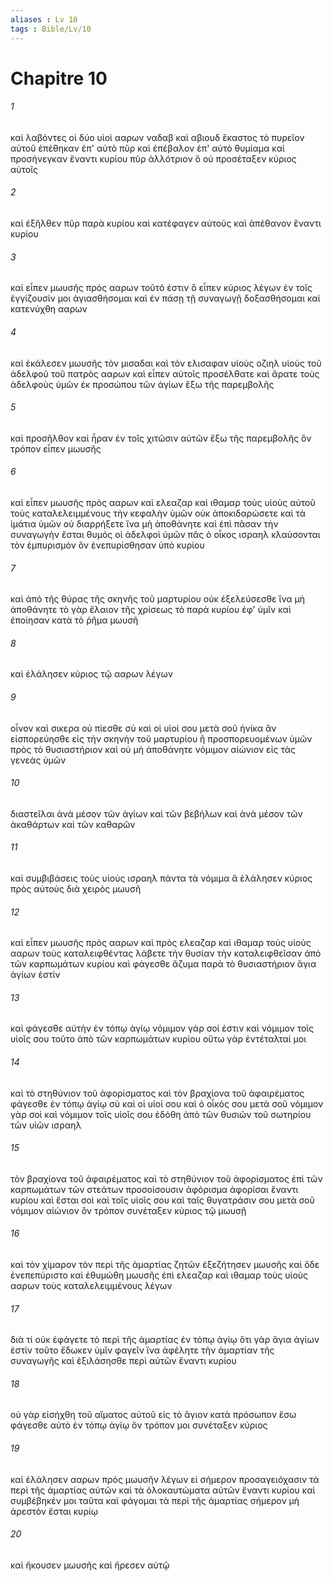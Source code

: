 ```yaml
---
aliases : Lv 10
tags : Bible/Lv/10
---
```


# Chapitre 10

###### 1
καὶ λαβόντες οἱ δύο υἱοὶ ααρων ναδαβ καὶ αβιουδ ἕκαστος τὸ πυρεῖον αὐτοῦ ἐπέθηκαν ἐπ' αὐτὸ πῦρ καὶ ἐπέβαλον ἐπ' αὐτὸ θυμίαμα καὶ προσήνεγκαν ἔναντι κυρίου πῦρ ἀλλότριον ὃ οὐ προσέταξεν κύριος αὐτοῖς
###### 2
καὶ ἐξῆλθεν πῦρ παρὰ κυρίου καὶ κατέφαγεν αὐτούς καὶ ἀπέθανον ἔναντι κυρίου
###### 3
καὶ εἶπεν μωυσῆς πρὸς ααρων τοῦτό ἐστιν ὃ εἶπεν κύριος λέγων ἐν τοῖς ἐγγίζουσίν μοι ἁγιασθήσομαι καὶ ἐν πάσῃ τῇ συναγωγῇ δοξασθήσομαι καὶ κατενύχθη ααρων
###### 4
καὶ ἐκάλεσεν μωυσῆς τὸν μισαδαι καὶ τὸν ελισαφαν υἱοὺς οζιηλ υἱοὺς τοῦ ἀδελφοῦ τοῦ πατρὸς ααρων καὶ εἶπεν αὐτοῖς προσέλθατε καὶ ἄρατε τοὺς ἀδελφοὺς ὑμῶν ἐκ προσώπου τῶν ἁγίων ἔξω τῆς παρεμβολῆς
###### 5
καὶ προσῆλθον καὶ ἦραν ἐν τοῖς χιτῶσιν αὐτῶν ἔξω τῆς παρεμβολῆς ὃν τρόπον εἶπεν μωυσῆς
###### 6
καὶ εἶπεν μωυσῆς πρὸς ααρων καὶ ελεαζαρ καὶ ιθαμαρ τοὺς υἱοὺς αὐτοῦ τοὺς καταλελειμμένους τὴν κεφαλὴν ὑμῶν οὐκ ἀποκιδαρώσετε καὶ τὰ ἱμάτια ὑμῶν οὐ διαρρήξετε ἵνα μὴ ἀποθάνητε καὶ ἐπὶ πᾶσαν τὴν συναγωγὴν ἔσται θυμός οἱ ἀδελφοὶ ὑμῶν πᾶς ὁ οἶκος ισραηλ κλαύσονται τὸν ἐμπυρισμόν ὃν ἐνεπυρίσθησαν ὑπὸ κυρίου
###### 7
καὶ ἀπὸ τῆς θύρας τῆς σκηνῆς τοῦ μαρτυρίου οὐκ ἐξελεύσεσθε ἵνα μὴ ἀποθάνητε τὸ γὰρ ἔλαιον τῆς χρίσεως τὸ παρὰ κυρίου ἐφ' ὑμῖν καὶ ἐποίησαν κατὰ τὸ ῥῆμα μωυσῆ
###### 8
καὶ ἐλάλησεν κύριος τῷ ααρων λέγων
###### 9
οἶνον καὶ σικερα οὐ πίεσθε σὺ καὶ οἱ υἱοί σου μετὰ σοῦ ἡνίκα ἂν εἰσπορεύησθε εἰς τὴν σκηνὴν τοῦ μαρτυρίου ἢ προσπορευομένων ὑμῶν πρὸς τὸ θυσιαστήριον καὶ οὐ μὴ ἀποθάνητε νόμιμον αἰώνιον εἰς τὰς γενεὰς ὑμῶν
###### 10
διαστεῖλαι ἀνὰ μέσον τῶν ἁγίων καὶ τῶν βεβήλων καὶ ἀνὰ μέσον τῶν ἀκαθάρτων καὶ τῶν καθαρῶν
###### 11
καὶ συμβιβάσεις τοὺς υἱοὺς ισραηλ πάντα τὰ νόμιμα ἃ ἐλάλησεν κύριος πρὸς αὐτοὺς διὰ χειρὸς μωυσῆ
###### 12
καὶ εἶπεν μωυσῆς πρὸς ααρων καὶ πρὸς ελεαζαρ καὶ ιθαμαρ τοὺς υἱοὺς ααρων τοὺς καταλειφθέντας λάβετε τὴν θυσίαν τὴν καταλειφθεῖσαν ἀπὸ τῶν καρπωμάτων κυρίου καὶ φάγεσθε ἄζυμα παρὰ τὸ θυσιαστήριον ἅγια ἁγίων ἐστίν
###### 13
καὶ φάγεσθε αὐτὴν ἐν τόπῳ ἁγίῳ νόμιμον γάρ σοί ἐστιν καὶ νόμιμον τοῖς υἱοῖς σου τοῦτο ἀπὸ τῶν καρπωμάτων κυρίου οὕτω γὰρ ἐντέταλταί μοι
###### 14
καὶ τὸ στηθύνιον τοῦ ἀφορίσματος καὶ τὸν βραχίονα τοῦ ἀφαιρέματος φάγεσθε ἐν τόπῳ ἁγίῳ σὺ καὶ οἱ υἱοί σου καὶ ὁ οἶκός σου μετὰ σοῦ νόμιμον γὰρ σοὶ καὶ νόμιμον τοῖς υἱοῖς σου ἐδόθη ἀπὸ τῶν θυσιῶν τοῦ σωτηρίου τῶν υἱῶν ισραηλ
###### 15
τὸν βραχίονα τοῦ ἀφαιρέματος καὶ τὸ στηθύνιον τοῦ ἀφορίσματος ἐπὶ τῶν καρπωμάτων τῶν στεάτων προσοίσουσιν ἀφόρισμα ἀφορίσαι ἔναντι κυρίου καὶ ἔσται σοὶ καὶ τοῖς υἱοῖς σου καὶ ταῖς θυγατράσιν σου μετὰ σοῦ νόμιμον αἰώνιον ὃν τρόπον συνέταξεν κύριος τῷ μωυσῇ
###### 16
καὶ τὸν χίμαρον τὸν περὶ τῆς ἁμαρτίας ζητῶν ἐξεζήτησεν μωυσῆς καὶ ὅδε ἐνεπεπύριστο καὶ ἐθυμώθη μωυσῆς ἐπὶ ελεαζαρ καὶ ιθαμαρ τοὺς υἱοὺς ααρων τοὺς καταλελειμμένους λέγων
###### 17
διὰ τί οὐκ ἐφάγετε τὸ περὶ τῆς ἁμαρτίας ἐν τόπῳ ἁγίῳ ὅτι γὰρ ἅγια ἁγίων ἐστίν τοῦτο ἔδωκεν ὑμῖν φαγεῖν ἵνα ἀφέλητε τὴν ἁμαρτίαν τῆς συναγωγῆς καὶ ἐξιλάσησθε περὶ αὐτῶν ἔναντι κυρίου
###### 18
οὐ γὰρ εἰσήχθη τοῦ αἵματος αὐτοῦ εἰς τὸ ἅγιον κατὰ πρόσωπον ἔσω φάγεσθε αὐτὸ ἐν τόπῳ ἁγίῳ ὃν τρόπον μοι συνέταξεν κύριος
###### 19
καὶ ἐλάλησεν ααρων πρὸς μωυσῆν λέγων εἰ σήμερον προσαγειόχασιν τὰ περὶ τῆς ἁμαρτίας αὐτῶν καὶ τὰ ὁλοκαυτώματα αὐτῶν ἔναντι κυρίου καὶ συμβέβηκέν μοι ταῦτα καὶ φάγομαι τὰ περὶ τῆς ἁμαρτίας σήμερον μὴ ἀρεστὸν ἔσται κυρίῳ
###### 20
καὶ ἤκουσεν μωυσῆς καὶ ἤρεσεν αὐτῷ
